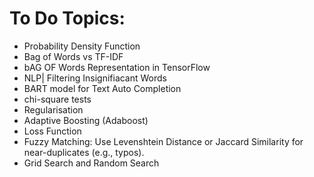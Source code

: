 # To Do Topics:
- Probability Density Function
- Bag of Words vs TF-IDF
- bAG OF Words Representation in TensorFlow
- NLP| Filtering Insignifiacant Words
- BART model for Text Auto Completion
- chi-square tests
- Regularisation
- Adaptive Boosting (Adaboost)
- Loss Function
- Fuzzy Matching: Use Levenshtein Distance or Jaccard Similarity for near-duplicates (e.g., typos).
- Grid Search and Random Search
